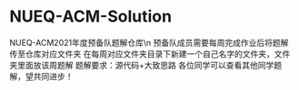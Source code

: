 # NUEQ-ACM-Solution
NUEQ-ACM2021年度预备队题解仓库\n
预备队成员需要每周完成作业后将题解传至仓库对应文件夹
在每周对应文件夹目录下新建一个自己名字的文件夹，文件夹里面放该周题解
题解要求：源代码+大致思路
各位同学可以查看其他同学题解，望共同进步！
